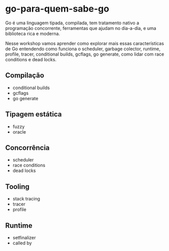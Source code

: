 # go-para-quem-sabe-go

Go é uma linguagem tipada, compilada, tem tratamento 
nativo a programação concorrente, ferramentas que ajudam
no dia-a-dia, e uma biblioteca rica e moderna.

Nesse workshop vamos aprender como explorar mais essas características de Go entendendo como funciona o scheduler, garbage colector, runtime, profile, tracer, conditional builds, gcflags, go generate, como lidar com race conditions e dead locks.

## Compilação

* conditional builds
* gcflags
* go generate

## Tipagem estática

* fuzzy 
* oracle

## Concorrência

* scheduler
* race conditions
* dead locks

## Tooling

* stack tracing
* tracer
* profile

## Runtime 

* setfinalizer
* called by 